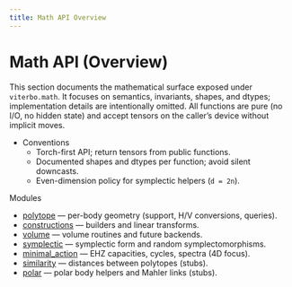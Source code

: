 ```yaml
---
title: Math API Overview
---
```


# Math API (Overview)

This section documents the mathematical surface exposed under `viterbo.math`.
It focuses on semantics, invariants, shapes, and dtypes; implementation details
are intentionally omitted. All functions are pure (no I/O, no hidden state) and
accept tensors on the caller’s device without implicit moves.

- Conventions
  - Torch-first API; return tensors from public functions.
  - Documented shapes and dtypes per function; avoid silent downcasts.
  - Even-dimension policy for symplectic helpers (`d = 2n`).

Modules

- [polytope](polytope.md) — per-body geometry (support, H/V conversions, queries).
- [constructions](constructions.md) — builders and linear transforms.
- [volume](volume.md) — volume routines and future backends.
- [symplectic](symplectic.md) — symplectic form and random symplectomorphisms.
- [minimal_action](minimal_action.md) — EHZ capacities, cycles, spectra (4D focus).
- [similarity](similarity.md) — distances between polytopes (stubs).
- [polar](polar.md) — polar body helpers and Mahler links (stubs).
